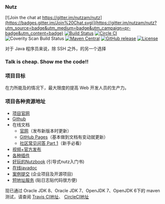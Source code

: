### Nutz 

[![Join the chat at https://gitter.im/nutzam/nutz](https://badges.gitter.im/Join%20Chat.svg)](https://gitter.im/nutzam/nutz?utm_source=badge&utm_medium=badge&utm_campaign=pr-badge&utm_content=badge)
[![Build Status](https://travis-ci.org/nutzam/nutz.png?branch=master)](https://travis-ci.org/nutzam/nutz)
[![Circle CI](https://circleci.com/gh/nutzam/nutz/tree/master.svg?style=svg)](https://circleci.com/gh/nutzam/nutz/tree/master)
![Coverity Scan Build Status](https://scan.coverity.com/projects/4917/badge.svg)
[![Maven Central](https://maven-badges.herokuapp.com/maven-central/org.nutz/nutz/badge.svg)](https://maven-badges.herokuapp.com/maven-central/org.nutz/nutz/)
[![GitHub release](https://img.shields.io/github/release/nutzam/nutz.svg)](https://github.com/nutzam/nutz/releases)
[![License](https://img.shields.io/badge/license-Apache%202-4EB1BA.svg)](https://www.apache.org/licenses/LICENSE-2.0.html)

对于 Java 程序员来说，除 SSH 之外，的另一个选择

### Talk is cheap. Show me the code!!

### 项目目标

在力所能及的情况下，最大限度的提高 Web 开发人员的生产力。

### 项目各种资源地址

*   [项目官网](http://nutzam.com)
*   [Github](https://github.com/nutzam/nutz)
*   在线文档
    *   [官网](http://nutzam.com/core/nutz_preface.html)（发布新版本时更新）
    *   [GitHub Pages](http://nutzam.github.io/nutz/)（基本做到文档有变动就更新）
    *   [社区常见问答 Part 1](http://nutzam.github.io/nutz/faq/common_qa_1.html)（新手必看）
*   [视频+官方发布](http://downloads.nutzam.com/)
*   [各种插件](http://github.com/nutzam/nutzmore)
*   [好玩的Nutzbook](http://nutzbook.wendal.net) (引导式nutz入门书)
*	[在线javadoc](http://javadoc.nutz.cn)
*	[案例提交](https://github.com/nutzam/nutz/issues/819)  (企业项目及开源项目)
*	[短地址服务](http://nutz.cn) (贴日志贴代码很方便)

现已通过 Oracle JDK 8、Oracle JDK 7、OpenJDK 7、OpenJDK 6下的 maven 测试，请查阅 [Travis CI地址](https://travis-ci.org/nutzam/nutz)、 [CircleCI地址](https://circleci.com/gh/nutzam/nutz)
